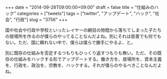 +++
date = "2014-09-28T09:00:00+09:00"
draft = false
title = "仕組みのハック"
categories = ["tweets"]
tags = ["twitter", "アップデート", "ハック", "社会", "行政"]
slug = "3756"
+++

国や社会や行政や学校といったレイヤーの網目の隙間から落ちてしまった子たちの居場所を作るのが僕らのやってることなんだよね。別にそれは慈善でも何でもない。ただ、国に頼れない中で、僕らは僕らで勝手にやるよ、と。

別に既存の仕組みを否定するつもりもひっくり返すつもりも無い。ただ、その既存の仕組みをハックする形でアップデートする。働き方を、居場所を、資本主義を、行政を、政治を、宗教を、ハックする。それが僕らのやるべきことなんだよね。
